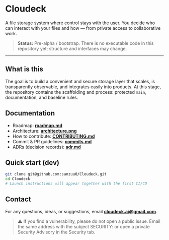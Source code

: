 # Cloudeck

A file storage system where control stays with the user. You decide who can interact with your files and how — from private access to collaborative work.

> **Status:** Pre-alpha / bootstrap. There is no executable code in this repository yet; structure and interfaces may change.

---

## What is this

The goal is to build a convenient and secure storage layer that scales, is transparently observable, and integrates easily into products. At this stage, the repository contains the scaffolding and process: protected `main`, documentation, and baseline rules.

## Documentation

- Roadmap: **[roadmap.md](docs/roadmap.md)**
- Architecture: **[architecture.png](docs/architecture.png)**
- How to contribute: **[CONTRIBUTING.md](CONTRIBUTING.md)**
- Commit & PR guidelines: **[commits.md](docs/commits.md)**
- ADRs (decision records): **[adr.md](docs/adr.md)**

## Quick start (dev)

```bash
git clone git@github.com:sanzuu0/Cloudeck.git
cd Cloudeck
# Launch instructions will appear together with the first CI/CD
```

## Contact

For any questions, ideas, or suggestions, email **[cloudeck.ai@gmail.com](mailto:cloudeck.ai@gmail.com)**.
> ⚠️ If you find a vulnerability, please do not open a public issue. Email the same address with the subject SECURITY: or open a private Security Advisory in the Security tab.
